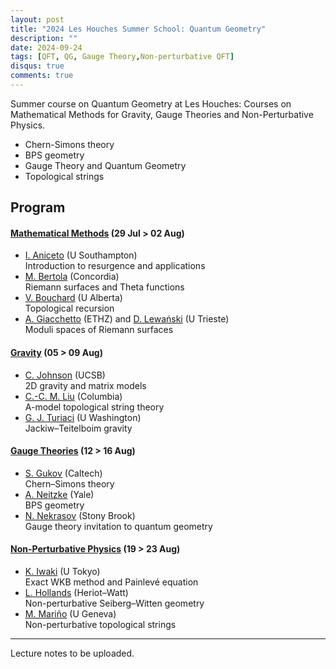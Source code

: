 ```yaml
---
layout: post
title: "2024 Les Houches Summer School: Quantum Geometry"
description: ""
date: 2024-09-24
tags: [QFT, QG, Gauge Theory,Non-perturbative QFT]
disqus: true
comments: true
---
```



Summer course on Quantum Geometry at Les Houches:
Courses on Mathematical Methods for Gravity, Gauge Theories and Non-Perturbative Physics.
- Chern-Simons theory
- BPS geometry
- Gauge Theory and Quantum Geometry
- Topological strings
<!--more-->
## Program

#### [Mathematical Methods](week1.html) (29 Jul > 02 Aug)

- [I. Aniceto](https://www.southampton.ac.uk/people/5xrf9x/doctor-ines-aniceto) (U Southampton)  
  Introduction to resurgence and applications
- [M. Bertola](https://www.concordia.ca/faculty/marco-bertola.html) (Concordia)  
  Riemann surfaces and Theta functions
- [V. Bouchard](https://sites.ualberta.ca/~vbouchar/) (U Alberta)  
  Topological recursion
- [A. Giacchetto](https://sites.google.com/view/alessandrogiacchetto) (ETHZ) and [D. Lewański](https://sites.google.com/view/danilolewanski/) (U Trieste)  
  Moduli spaces of Riemann surfaces

#### [Gravity](week2.html) (05 > 09 Aug)

- [C. Johnson](https://www.physics.ucsb.edu/people/clifford-johnson) (UCSB)  
  2D gravity and matrix models
- [C.-C. M. Liu](https://www.math.columbia.edu/~ccliu/) (Columbia)  
  A-model topological string theory
- [G. J. Turiaci](https://phys.washington.edu/people/gustavo-joaquin-turiaci) (U Washington)  
  Jackiw–Teitelboim gravity

#### [Gauge Theories](week3.html) (12 > 16 Aug)

- [S. Gukov](https://pma.caltech.edu/people/sergei-g-gukov) (Caltech)  
  Chern–Simons theory
- [A. Neitzke](https://gauss.math.yale.edu/~an592/) (Yale)  
  BPS geometry
- [N. Nekrasov](https://scgp.stonybrook.edu/people/faculty/bios/nikita-nekrasov) (Stony Brook)  
  Gauge theory invitation to quantum geometry

#### [Non-Perturbative Physics](week4.html) (19 > 23 Aug)

- [K. Iwaki](https://www.ms.u-tokyo.ac.jp/teacher_e/iwaki_e.html) (U Tokyo)  
  Exact WKB method and Painlevé equation
- [L. Hollands](https://sites.google.com/view/lotte-hollands/home?authuser=0) (Heriot–Watt)  
  Non-perturbative Seiberg–Witten geometry
- [M. Mariño](https://www.marcosmarino.net/) (U Geneva)  
  Non-perturbative topological strings

---

Lecture notes to be uploaded.
            



